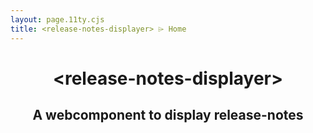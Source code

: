 ```yaml
---
layout: page.11ty.cjs
title: <release-notes-displayer> ⌲ Home
---
```


<header class="index-header">
  <h1>&lt;release-notes-displayer></h1>
  <h2>A webcomponent to display release-notes</h2>
</header>

<style>
release-notes-displayer {
    --release-notes-font-size-primary: 18px;
}
</style>
<release-notes-displayer 
    data='[
    {
        "name": "A cool update",
        "notes": [
            "[Improved] 🚀 Display release-notes easily",
            "[Improved] Customizable component",
            "[Improved] Written in Typescript",
            "[Improved] Configuration can be done with json",
            "[Added] Check out the examples, api and more"
        ],
        "version": "2.0.0"
    },
    {
        "notes": [
            "[Added] A cool new feature",
            "[Improved] 🧹 Housekeeping",
            "[Improved] 📖 Added more docs",
            "[Update] 📦 Updated Dependency XY",
            "the world",
            "[Removed] Deprecated stuff"
        ],
        "version": "1.0.1"
    },
    {
        "name": "The first release",
        "pub_date": "2020-01-01",
        "version": "1.0.0"
    }]' />
